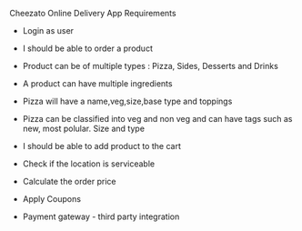 Cheezato Online Delivery App Requirements

- Login as user

- I should be able to order a product

- Product can be of multiple types : Pizza, Sides, Desserts and Drinks

- A product can have multiple ingredients

- Pizza will have a name,veg,size,base type and toppings

- Pizza can be classified into veg and non veg and can have tags such as new, most polular. Size and type

- I should be able to add product to the cart

- Check if the location is serviceable

- Calculate the order price

- Apply Coupons

- Payment gateway - third party integration
